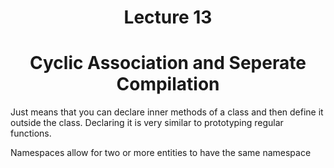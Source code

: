 <div align="center"> 

# Lecture 13
# Cyclic Association and Seperate Compilation

</div>


Just means that you can declare inner methods of a class and then define it outside the class. Declaring it is very similar to prototyping regular functions.

Namespaces allow for two or more entities to have the same namespace
